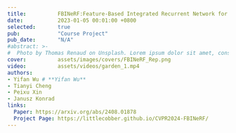 ```yaml
---
title:          FBINeRF:Feature-Based Integrated Recurrent Network for Pinhole and Fisheye Neural Radiance Fields
date:           2023-01-05 00:01:00 +0800
selected:       true
pub:            "Course Project"
pub_date:       "N/A"
#abstract: >-
#  Photo by Thomas Renaud on Unsplash. Lorem ipsum dolor sit amet, consectetur adipiscing elit, sed do eiusmod tempor incididunt ut labore et dolore magna aliqua. Ut enim ad minim veniam, quis nostrud exercitation ullamco laboris nisi ut aliquip ex ea commodo consequat.
cover:          assets/images/covers/FBINeRF_Rep.png
video:          assets/videos/garden_1.mp4
authors:
- Yifan Wu # **Yifan Wu**
- Tianyi Cheng
- Peixu Xin
- Janusz Konrad
links:
  Paper: https://arxiv.org/abs/2408.01878
  Project Page: https://littlecobber.github.io/CVPR2024-FBINeRF/
---
```

